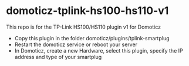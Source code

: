 # domoticz-tplink-hs100-hs110-v1
This repo is for the TP-Link HS100/HS110 plugin v1 for Domoticz

- Copy this plugin in the folder domoticz/plugins/tplink-smartplug
- Restart the domoticz service or reboot your server
- In Domoticz, create a new Hardware, select this plugin, specify the IP address and type of your smartplug
